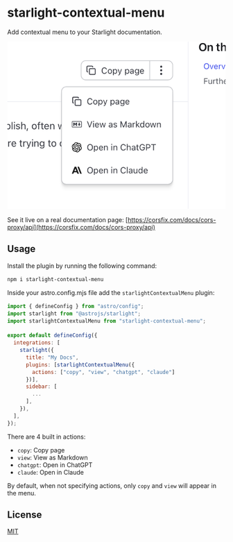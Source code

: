 # starlight-contextual-menu

Add contextual menu to your Starlight documentation.

![starlight-contextual-menu](docs/public/banner.png)

See it live on a real documentation page: [https://corsfix.com/docs/cors-proxy/api](https://corsfix.com/docs/cors-proxy/api)

## Usage

Install the plugin by running the following command:

```bash
npm i starlight-contextual-menu
```

Inside your astro.config.mjs file add the `starlightContextualMenu` plugin:

```js
import { defineConfig } from "astro/config";
import starlight from "@astrojs/starlight";
import starlightContextualMenu from "starlight-contextual-menu";

export default defineConfig({
  integrations: [
    starlight({
      title: "My Docs",
      plugins: [starlightContextualMenu({
        actions: ["copy", "view", "chatgpt", "claude"]
      })],
      sidebar: [
        ...
      ],
    }),
  ],
});
```

There are 4 built in actions:

- `copy`: Copy page
- `view`: View as Markdown
- `chatgpt`: Open in ChatGPT
- `claude`: Open in Claude

By default, when not specifying actions, only `copy` and `view` will appear in the menu.

## License

[MIT](LICENSE)
